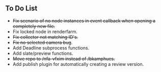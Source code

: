 ## To Do List

- ~~Fix scenario of no node instances in event callback when opening a completely new file.~~
- Fix locked node in renderfarm.
- ~~Fix collector not matching ID's.~~
- ~~Fix no selected camera bug~~.
- Add Deadline subprocess functions.
- Add slate/preview functions.
- ~~Move repo to /nfa-vfxim instead of /bkamphues.~~
- Add publish plugin for automatically creating a review version.
